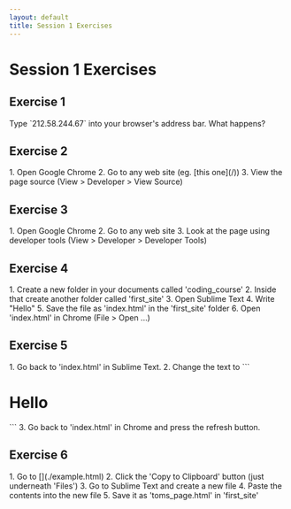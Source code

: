 ```yaml
---
layout: default
title: Session 1 Exercises
---
```



# Session 1 Exercises

## Exercise 1

<div class='exercise' markdown="1">
	Type `212.58.244.67` into your browser's address bar. What happens?
</div>

## Exercise 2

<div class='exercise' markdown="1">
1. Open Google Chrome
2. Go to any web site (eg. [this one](/))
3. View the page source (View > Developer > View Source)
</div>

## Exercise 3
<div class='exercise' markdown="1">
1. Open Google Chrome
2. Go to any web site
3. Look at the page using developer tools (View > Developer > Developer Tools)
</div>

## Exercise 4
<div class='exercise' markdown="1">
1. Create a new folder in your documents called 'coding_course'
2. Inside that create another folder called 'first_site'
3. Open Sublime Text
4. Write "Hello"
5. Save the file as 'index.html' in the 'first_site' folder
6. Open 'index.html' in Chrome (File > Open ...)
</div>

## Exercise 5
<div class='exercise' markdown="1">
1. Go back to 'index.html' in Sublime Text.
2. Change the text to
```
		<h1>Hello</h1>
```
3. Go back to 'index.html' in Chrome and press the refresh button.

</div>

## Exercise 6
<div class='exercise' markdown="1">
1. Go to [](./example.html)
2. Click the 'Copy to Clipboard' button (just underneath 'Files')
3. Go to Sublime Text and create a new file
4. Paste the contents into the new file
5. Save it as 'toms_page.html' in 'first_site'
</div>